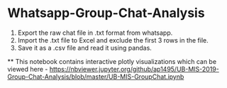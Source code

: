 # Whatsapp-Group-Chat-Analysis

1. Export the raw chat file in .txt format from whatsapp.
2. Import the .txt file to Excel and exclude the first 3 rows in the file.
3. Save it as a .csv file and read it using pandas.

** This notebook contains interactive plotly visualizations which can be viewed here - https://nbviewer.jupyter.org/github/ap1495/UB-MIS-2019-Group-Chat-Analysis/blob/master/UB-MIS-GroupChat.ipynb
